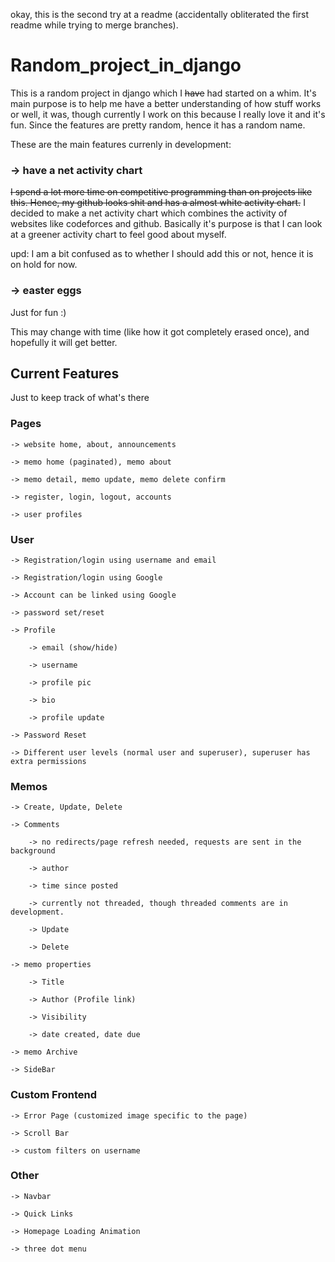 okay, this is the second try at a readme (accidentally obliterated the first readme while trying to merge branches).

# Random_project_in_django

This is a random project in django which I ~~have~~ had started on a whim. It's main purpose is to help me have a better understanding of how stuff works or well, it was, though currently I work on this because I really love it and it's fun. Since the features are pretty random, hence it has a random name.


These are the main features currenly in development:

### -> have a net activity chart

~~I spend a lot more time on competitive programming than on projects like this. Hence, my github looks shit and has a almost white activity chart.~~
I decided to make a net activity chart which combines the activity of websites like codeforces and github. Basically it's purpose is that I can look at a greener activity chart to feel good about myself.

upd: I am a bit confused as to whether I should add this or not, hence it is on hold for now.

### -> easter eggs

Just for fun :)

This may change with time (like how it got completely erased once), and hopefully it will get better.


## Current Features

Just to keep track of what's there

### Pages

    -> website home, about, announcements

    -> memo home (paginated), memo about

    -> memo detail, memo update, memo delete confirm

    -> register, login, logout, accounts

    -> user profiles

### User

    -> Registration/login using username and email

    -> Registration/login using Google

    -> Account can be linked using Google

    -> password set/reset

    -> Profile

        -> email (show/hide)
        
        -> username

        -> profile pic

        -> bio

        -> profile update

    -> Password Reset

    -> Different user levels (normal user and superuser), superuser has extra permissions

### Memos

    -> Create, Update, Delete

    -> Comments
        
        -> no redirects/page refresh needed, requests are sent in the background

        -> author

        -> time since posted

        -> currently not threaded, though threaded comments are in development.

        -> Update

        -> Delete

    -> memo properties

        -> Title

        -> Author (Profile link)

        -> Visibility

        -> date created, date due

    -> memo Archive

    -> SideBar

### Custom Frontend

    -> Error Page (customized image specific to the page)

    -> Scroll Bar

    -> custom filters on username

### Other
    
    -> Navbar

    -> Quick Links
    
    -> Homepage Loading Animation

    -> three dot menu


